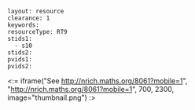 ````
layout: resource
clearance: 1
keywords:
resourceType: RT9
stids1: 
  - s10
stids2:
pvids1:
pvids2:

````

<:= iframe("See http://nrich.maths.org/8061?mobile=1", "http://nrich.maths.org/8061?mobile=1", 700, 2300, image="thumbnail.png") :>

